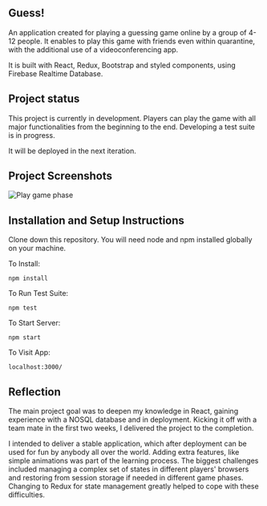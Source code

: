 
## Guess!

An application created for playing a guessing game online by a group of 4-12 people. It enables to play this game with friends even within quarantine, with the additional use of a videoconferencing app. 

It is built with React, Redux, Bootstrap and styled components, using Firebase Realtime Database. 

## Project status

This project is currently in development. Players can play the game with all major functionalities from the beginning to the end. Developing a test suite is in progress. 

It will be deployed in the next iteration. 

## Project Screenshots

![Play game phase](/../screenshots/src/static/screenshot1.jpg?raw=true "Play game")

## Installation and Setup Instructions

Clone down this repository. You will need node and npm installed globally on your machine.

To Install:

`npm install`  

To Run Test Suite:  

`npm test`  

To Start Server:

`npm start`  

To Visit App:

`localhost:3000/`

## Reflection
      
The main project goal was to deepen my knowledge in React, gaining experience with a NOSQL database and in deployment. Kicking it off with a team mate in the first two weeks, I delivered the project to the completion. 

I intended to deliver a stable application, which after deployment can be used for fun by anybody all over the world. Adding extra features, like simple animations was part of the learning process. The biggest challenges included managing a complex set of states in different players' browsers and restoring from session storage if needed in different game phases. Changing to Redux for state management greatly helped to cope with these difficulties.

